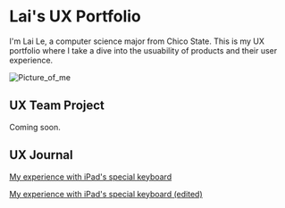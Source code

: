 # Lai's UX Portfolio

I'm Lai Le, a computer science major from Chico State. This is my UX portfolio where I take a dive into the usuability of products and their user experience. 

![Picture_of_me](/ux-portfolio-laile823/assets/homepage_pic.jpeg)

## UX Team Project

Coming soon.

## UX Journal

[My experience with iPad's special keyboard](j01/)

[My experience with iPad's special keyboard (edited)](j02/)
